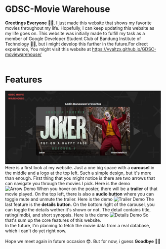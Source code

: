 # GDSC-Movie Warehouse
**Greetings Everyone** 🐸👋. I just made this website that shows my favorite movies throughout my life. Hopefully, I can keep updating this website as my life goes on. This website was initially made to fulfill my task as a member of Google Developer Student Club of Bandung Institute of Technology 👨‍🎓, but i might develop this further in the future.For direct experience, You might visit this website at https://vvaltzx.github.io/GDSC-moviewarehouse/<br><br>

# Features
![Landing Page](assets/readme/main.png)
Here is a first look at my website. Just a one big space with a **carousel** in the middle and a logo at the top left. Such a simple design, but it's more than enough. First thing that you might notice is there are two arrows that can navigate you through the movies I pick. Here is the demo
![Arrow Demo](assets/readme/arrow-demo.gif)
When you hover on the poster, there will be a **trailer** of that movie played. On the top left, there is also a **audio button** where you can toggle mute and unmute the trailer. Here is the demo
![Trailer Demo](assets/readme/trailer-demo.gif)
The last feature is the **details button**. On the bottom right of the carousel, you can toggle the details wether it's shown or not. The detail contains title, rating(imdb), and short synopsis. Here is the demo
![Details Demo](assets/readme/details-demo.gif)
So that's sum up the core features of this website.<br>In the future, I'm planning to fetch the movie data from a real database, which i can't do yet right now.<br><br>
Hope we meet again in future occasion 😎. But for now, i guess **Goodbye** 🐸👋
